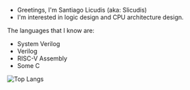 - Greetings, I'm Santiago Licudis (aka: Slicudis)
- I'm interested in logic design and CPU architecture design.

The languages that I know are:
- System Verilog
- Verilog
- RISC-V Assembly
- Some C

<!---
SLicudis/SLicudis is a ✨ special ✨ repository because its `README.md` (this file) appears on your GitHub profile.
You can click the Preview link to take a look at your changes.
--->
![Top Langs](https://github-readme-stats.vercel.app/api/top-langs/?username=slicudis&layout=compact)
